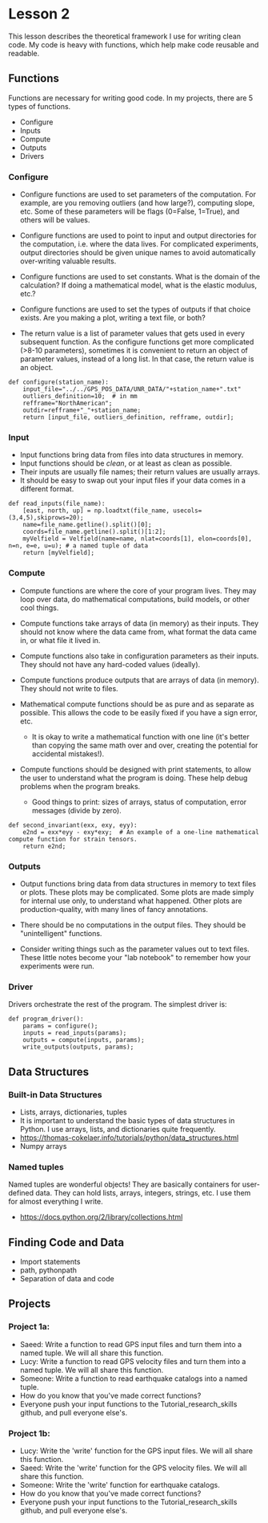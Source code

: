 # Lesson 2

This lesson describes the theoretical framework I use for writing clean code. My code is heavy with functions, which help make code reusable and readable. 

## Functions
Functions are necessary for writing good code.  In my projects, there are 5 types of functions. 
* Configure
* Inputs
* Compute
* Outputs
* Drivers


### Configure
* Configure functions are used to set parameters of the computation. For example, are you removing outliers (and how large?), computing slope, etc. Some of these parameters will be flags (0=False, 1=True), and others will be values. 

* Configure functions are used to point to input and output directories for the computation, i.e. where the data lives. For complicated experiments, output directories should be given unique names to avoid automatically over-writing valuable results. 

* Configure functions are used to set constants.  What is the domain of the calculation? If doing a mathematical model, what is the elastic modulus, etc.? 

* Configure functions are used to set the types of outputs if that choice exists. Are you making a plot, writing a text file, or both?  

* The return value is a list of parameter values that gets used in every subsequent function. As the configure functions get more complicated (>8-10 parameters), sometimes it is convenient to return an object of parameter values, instead of a long list. In that case, the return value is an object. 
```
def configure(station_name):	
	input_file="../../GPS_POS_DATA/UNR_DATA/"+station_name+".txt"
	outliers_definition=10;  # in mm 
	refframe="NorthAmerican";
	outdir=refframe+"_"+station_name;
	return [input_file, outliers_definition, refframe, outdir];
```


### Input
* Input functions bring data from files into data structures in memory.  
* Input functions should be *clean*, or at least as clean as possible.  
* Their inputs are usually file names; their return values are usually arrays. 
* It should be easy to swap out your input files if your data comes in a different format. 
```
def read_inputs(file_name):	
	[east, north, up] = np.loadtxt(file_name, usecols=(3,4,5),skiprows=20);
	name=file_name.getline().split()[0];
	coords=file_name.getline().split()[1:2];
	myVelfield = Velfield(name=name, nlat=coords[1], elon=coords[0], n=n, e=e, u=u); # a named tuple of data
	return [myVelfield];
```




### Compute
* Compute functions are where the core of your program lives. They may loop over data, do mathematical computations, build models, or other cool things.  

* Compute functions take arrays of data (in memory) as their inputs. They should not know where the data came from, what format the data came in, or what file it lived in.  

* Compute functions also take in configuration parameters as their inputs. They should not have any hard-coded values (ideally). 

* Compute functions produce outputs that are arrays of data (in memory). They should not write to files. 

* Mathematical compute functions should be as pure and as separate as possible.  This allows the code to be easily fixed if you have a sign error, etc. 
  * It is okay to write a mathematical function with one line (it's better than copying the same math over and over, creating the potential for accidental mistakes!).  

* Compute functions should be designed with print statements, to allow the user to understand what the program is doing. These help debug problems when the program breaks. 
  * Good things to print: sizes of arrays, status of computation, error messages (divide by zero). 
```
def second_invariant(exx, exy, eyy):
	e2nd = exx*eyy - exy*exy;  # An example of a one-line mathematical compute function for strain tensors. 
	return e2nd;
```



### Outputs
* Output functions bring data from data structures in memory to text files or plots. These plots may be complicated. Some plots are made simply for internal use only, to understand what happened. Other plots are production-quality, with many lines of fancy annotations. 

* There should be no computations in the output files.  They should be "unintelligent" functions. 

* Consider writing things such as the parameter values out to text files. These little notes become your "lab notebook" to remember how your experiments were run. 


### Driver

Drivers orchestrate the rest of the program.  The simplest driver is: 
```
def program_driver():
	params = configure();
	inputs = read_inputs(params);
	outputs = compute(inputs, params);
	write_outputs(outputs, params);
```


## Data Structures
### Built-in Data Structures
* Lists, arrays, dictionaries, tuples
* It is important to understand the basic types of data structures in Python.  I use arrays, lists, and dictionaries quite frequently. 
* https://thomas-cokelaer.info/tutorials/python/data_structures.html
* Numpy arrays

### Named tuples
Named tuples are wonderful objects!  They are basically containers for user-defined data. They can hold lists, arrays, integers, strings, etc.  I use them for almost everything I write.  
* https://docs.python.org/2/library/collections.html


## Finding Code and Data
* Import statements
* path, pythonpath
* Separation of data and code


## Projects

### Project 1a: 
* Saeed: Write a function to read GPS input files and turn them into a named tuple. We will all share this function. 
* Lucy: Write a function to read GPS velocity files and turn them into a named tuple. We will all share this function. 
* Someone: Write a function to read earthquake catalogs into a named tuple. 
* How do you know that you've made correct functions? 
* Everyone push your input functions to the Tutorial_research_skills github, and pull everyone else's. 

### Project 1b: 
* Lucy: Write the 'write' function for the GPS input files. We will all share this function. 
* Saeed: Write the 'write' function for the GPS velocity files. We will all share this function. 
* Someone: Write the 'write' function for earthquake catalogs. 
* How do you know that you've made correct functions? 
* Everyone push your input functions to the Tutorial_research_skills github, and pull everyone else's. 




